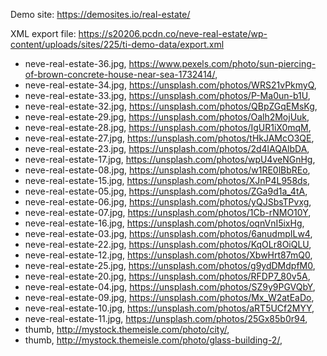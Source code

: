Demo site: https://demosites.io/real-estate/

XML export file: https://s20206.pcdn.co/neve-real-estate/wp-content/uploads/sites/225/ti-demo-data/export.xml

- neve-real-estate-36.jpg, https://www.pexels.com/photo/sun-piercing-of-brown-concrete-house-near-sea-1732414/,
- neve-real-estate-34.jpg, https://unsplash.com/photos/WRS21vPkmyQ,
- neve-real-estate-33.jpg, https://unsplash.com/photos/P-Ma0un-b1U,
- neve-real-estate-32.jpg, https://unsplash.com/photos/QBpZGqEMsKg,
- neve-real-estate-29.jpg, https://unsplash.com/photos/Oalh2MojUuk,
- neve-real-estate-28.jpg, https://unsplash.com/photos/IgUR1iX0mqM,
- neve-real-estate-27.jpg, https://unsplash.com/photos/tHkJAMcO3QE,
- neve-real-estate-23.jpg, https://unsplash.com/photos/2d4lAQAlbDA,
- neve-real-estate-17.jpg, https://unsplash.com/photos/wpU4veNGnHg,
- neve-real-estate-08.jpg, https://unsplash.com/photos/w1RE0lBbREo,
- neve-real-estate-15.jpg, https://unsplash.com/photos/XJnP4L958ds,
- neve-real-estate-05.jpg, https://unsplash.com/photos/ZGa9d1a_4tA,
- neve-real-estate-06.jpg, https://unsplash.com/photos/yQJSbsTPvxg,
- neve-real-estate-07.jpg, https://unsplash.com/photos/1Cb-rNMO10Y,
- neve-real-estate-16.jpg, https://unsplash.com/photos/oqnVnI5ixHg,
- neve-real-estate-03.jpg, https://unsplash.com/photos/6anudmpILw4,
- neve-real-estate-22.jpg, https://unsplash.com/photos/KqOLr8OiQLU,
- neve-real-estate-12.jpg, https://unsplash.com/photos/XbwHrt87mQ0,
- neve-real-estate-25.jpg, https://unsplash.com/photos/g9ydDMdpfM0,
- neve-real-estate-20.jpg, https://unsplash.com/photos/RFDP7_80v5A,
- neve-real-estate-04.jpg, https://unsplash.com/photos/SZ9y9PGVQbY,
- neve-real-estate-09.jpg, https://unsplash.com/photos/Mx_W2atEaDo,
- neve-real-estate-10.jpg, https://unsplash.com/photos/aRT5UCf2MYY,
- neve-real-estate-11.jpg, https://unsplash.com/photos/25Gx85b0r94,
- thumb, http://mystock.themeisle.com/photo/city/,
- thumb, http://mystock.themeisle.com/photo/glass-building-2/,